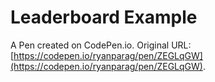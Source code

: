 # Leaderboard Example

A Pen created on CodePen.io. Original URL: [https://codepen.io/ryanparag/pen/ZEGLqGW](https://codepen.io/ryanparag/pen/ZEGLqGW).

